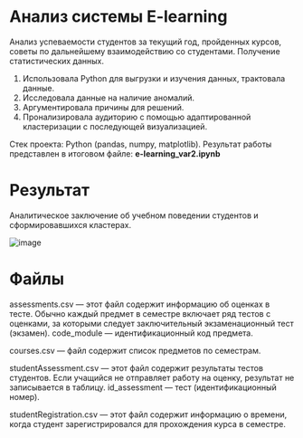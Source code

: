 # Анализ системы E-learning

Анализ успеваемости студентов за текущий год, пройденных курсов, советы по дальнейшему взаимодействию со студентами. Получение статистических данных.

1) Использовала Python для выгрузки и изучения данных, трактовала данные.
2) Исследовала данные на наличие аномалий.
3) Аргументировала причины для решений.
4) Пронализировала аудиторию с помощью адаптированной кластеризации c последующей визуализацией.

Стек проекта: Python (pandas, numpy, matplotlib).
Результат работы представлен в итоговом файле: **e-learning_var2.ipynb**

# Результат
Аналитическое заключение об учебном поведении студентов и сформировавшихся кластерах.

![image](https://github.com/octantus/E-learning-EDA/assets/65022781/992202ae-596f-4ca5-bbef-40274442445c)


# Файлы

assessments.csv — этот файл содержит информацию об оценках в тесте. Обычно каждый предмет в семестре включает ряд тестов с оценками, за которыми следует заключительный экзаменационный тест (экзамен).
code_module — идентификационный код предмета.

courses.csv — файл содержит список предметов по семестрам.

studentAssessment.csv — этот файл содержит результаты тестов студентов. Если учащийся не отправляет работу на оценку, результат не записывается в таблицу.
id_assessment — тест (идентификационный номер).

studentRegistration.csv — этот файл содержит информацию о времени, когда студент зарегистрировался для прохождения курса в семестре.
